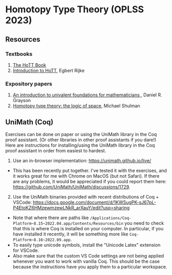 # Homotopy Type Theory (OPLSS 2023)

## Resources

### Textbooks
1. [The HoTT Book](https://homotopytypetheory.org/book/)
2. [Introduction to HoTT](https://arxiv.org/abs/2212.11082), Egbert Rijke

### Expository papers
1. [An introduction to univalent foundations for mathematicians
](https://arxiv.org/abs/1711.01477v3), Daniel R. Grayson
2. [Homotopy type theory: the logic of space](https://arxiv.org/abs/1703.03007), Michael Shulman


## UniMath (Coq)

Exercises can be done on paper or using the UniMath library in the Coq proof assistant. (Or other libraries in other proof assistants if you dare!) Here are instructions for installing/using the UniMath library in the Coq proof assistant in order from easiest to hardest.

1. Use an in-browser implementation: https://unimath.github.io/live/
  - This has been recently put together. I've tested it with the exercises, and it works great for me with Chrome on MacOS (but not Safari). If there are any problems, it would be appreciated if you could report them here: https://github.com/UniMath/UniMath/discussions/1729.

2. Use the UniMath binaries provided with recent distributions of Coq + VSCode: https://docs.google.com/document/d/1KWSugPK-sJ67pL-P4EtoKZ6HMzewmzewLNkR_arXauY/edit?usp=sharing
  - Note that where there are paths like `/Applications/Coq-Platform~8.15~2022.04.app/Contents/Resources/bin` you need to check that this is where Coq is installed on your computer. In particular, if you have installed it recently, it will be something more like `Coq-Platform~8.16~2022.09.app`.
  - To easily type unicode symbols, install the "Unicode Latex" extension for VSCode.
  - Also make sure that the custom VS Code settings are not being applied whenever you want to work with vanilla Coq. This should be the case because the instructions have you apply them to a particular workspace.


